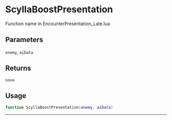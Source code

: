 # ScyllaBoostPresentation
Function name in EncounterPresentation_Late.lua
## Parameters
`enemy`, `aiData`
## Returns
`none`
## Usage
```lua
function ScyllaBoostPresentation(enemy, aiData)
```
---
